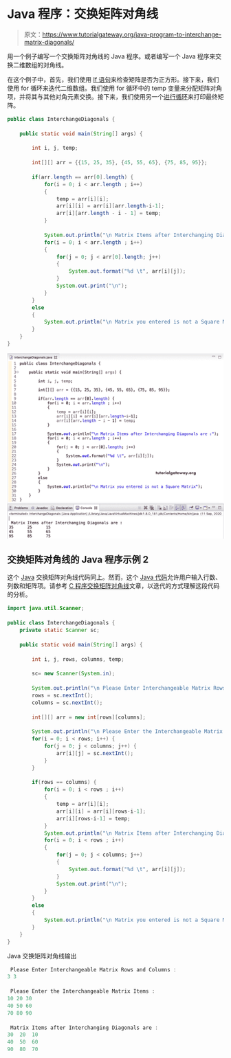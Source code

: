# Java 程序：交换矩阵对角线

> 原文：<https://www.tutorialgateway.org/java-program-to-interchange-matrix-diagonals/>

用一个例子编写一个交换矩阵对角线的 Java 程序。或者编写一个 Java 程序来交换二维数组的对角线。

在这个例子中，首先，我们使用 [If 语句](https://www.tutorialgateway.org/java-if-statement/)来检查矩阵是否为正方形。接下来，我们使用 for 循环来迭代二维数组。我们使用 for 循环中的 temp 变量来分配矩阵对角项，并将其与其他对角元素交换。接下来，我们使用另一个[进行循环](https://www.tutorialgateway.org/java-for-loop/)来打印最终矩阵。

```java
public class InterchangeDiagonals {

	public static void main(String[] args) {

		int i, j, temp;	

		int[][] arr = {{15, 25, 35}, {45, 55, 65}, {75, 85, 95}};

		if(arr.length == arr[0].length) {
			for(i = 0; i < arr.length ; i++)
			{
				temp = arr[i][i];
				arr[i][i] = arr[i][arr.length-i-1];
				arr[i][arr.length - i - 1] = temp;
			}

			System.out.println("\n Matrix Items after Interchanging Diagonals are :");
			for(i = 0; i < arr.length ; i++)
			{
				for(j = 0; j < arr[0].length; j++)
				{
					System.out.format("%d \t", arr[i][j]);
				}
				System.out.print("\n");
			}
		}
		else 
		{
			System.out.println("\n Matrix you entered is not a Square Matrix");
		}
	}
}
```

![Java Program to Interchange Matrix Diagonals 1](img/8472066eafb22fc37fcea827b8946100.png)

## 交换矩阵对角线的 Java 程序示例 2

这个 [Java](https://www.tutorialgateway.org/java-tutorial/) 交换矩阵对角线代码同上。然而，这个 [Java 代码](https://www.tutorialgateway.org/learn-java-programs/)允许用户输入行数、列数和矩阵项。请参考 [C 程序交换矩阵对角线](https://www.tutorialgateway.org/c-program-to-interchange-diagonals-of-a-matrix/)文章，以迭代的方式理解这段代码的分析。

```java
import java.util.Scanner;

public class InterchangeDiagonals {
	private static Scanner sc;

	public static void main(String[] args) {

		int i, j, rows, columns, temp;

		sc= new Scanner(System.in);

		System.out.println("\n Please Enter Interchangeable Matrix Rows and Columns :  ");
		rows = sc.nextInt();
		columns = sc.nextInt();

		int[][] arr = new int[rows][columns];

		System.out.println("\n Please Enter the Interchangeable Matrix Items :  ");
		for(i = 0; i < rows; i++) {
			for(j = 0; j < columns; j++) {
				arr[i][j] = sc.nextInt();
			}		
		}

		if(rows == columns) {
			for(i = 0; i < rows ; i++)
			{
				temp = arr[i][i];
				arr[i][i] = arr[i][rows-i-1];
				arr[i][rows-i-1] = temp;
			}
			System.out.println("\n Matrix Items after Interchanging Diagonals are :");
			for(i = 0; i < rows ; i++)
			{
				for(j = 0; j < columns; j++)
				{
					System.out.format("%d \t", arr[i][j]);
				}
				System.out.print("\n");
			}
		}
		else 
		{
			System.out.println("\n Matrix you entered is not a Square Matrix");
		}
	}
}
```

Java 交换矩阵对角线输出

```java
 Please Enter Interchangeable Matrix Rows and Columns :  
3 3

 Please Enter the Interchangeable Matrix Items :  
10 20 30
40 50 60
70 80 90

 Matrix Items after Interchanging Diagonals are :
30 	20 	10 	
40 	50 	60 	
90 	80 	70 
```